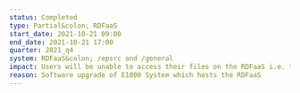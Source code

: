 ```yaml
---
status: Completed
type: Partial&colon; RDFaaS
start_date: 2021-10-21 09:00
end_date: 2021-10-21 17:00
quarter: 2021_q4
system: RDFaaS&colon; /epsrc and /general
impact: Users will be unable to access their files on the RDFaaS i.e. the /epsrc and /general filesystems.
reason: Software upgrade of E1000 System which hosts the RDFaaS
---
```




